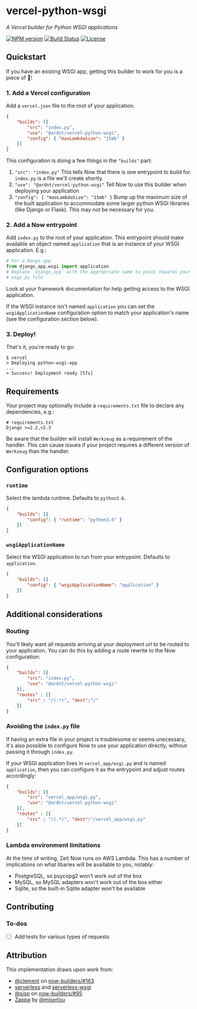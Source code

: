 # vercel-python-wsgi
*A Vercel builder for Python WSGI applications*

[![NPM version](https://img.shields.io/npm/v/@ardnt/vercel-python-wsgi.svg)](https://www.npmjs.com/package/@ardnt/vercel-python-wsgi)
[![Build Status](https://travis-ci.org/ardnt/vercel-python-wsgi.svg?branch=master)](https://travis-ci.org/ardnt/vercel-python-wsgi)
[![License](https://img.shields.io/npm/l/@ardnt/vercel-python-wsgi.svg)](https://github.com/ardnt/vercel-python-wsgi/blob/master/LICENSE)

## Quickstart

If you have an existing WSGI app, getting this builder to work for you is a
piece of 🍰!


### 1. Add a Vercel configuration

Add a `vercel.json` file to the root of your application:

```json
{
    "builds": [{
        "src": "index.py",
        "use": "@ardnt/vercel-python-wsgi",
        "config": { "maxLambdaSize": "15mb" }
    }]
}
```

This configuration is doing a few things in the `"builds"` part:

1. `"src": "index.py"`
   This tells Now that there is one entrypoint to build for. `index.py` is a
   file we'll create shortly.
2. `"use": "@ardnt/vercel-python-wsgi"`
   Tell Now to use this builder when deploying your application
3. `"config": { "maxLambdaSize": "15mb" }`
   Bump up the maximum size of the built application to accommodate some larger
   python WSGI libraries (like Django or Flask). This may not be necessary for
   you.


### 2. Add a Now entrypoint

Add `index.py` to the root of your application. This entrypoint should make
available an object named `application` that is an instance of your WSGI
application. E.g.:

```python
# For a Dango app
from django_app.wsgi import application
# Replace `django_app` with the appropriate name to point towards your project's
# wsgi.py file
```

Look at your framework documentation for help getting access to the WSGI
application.

If the WSGI instance isn't named `application` you can set the
`wsgiApplicationName` configuration option to match your application's name (see
the configuration section below).


### 3. Deploy!

That's it, you're ready to go:

```
$ vercel
> Deploying python-wsgi-app
...
> Success! Deployment ready [57s]
```


## Requirements

Your project may optionally include a `requirements.txt` file to declare any
dependencies, e.g.:

```
# requirements.txt
Django >=2.2,<2.3
```

Be aware that the builder will install `Werkzeug` as a requirement of the
handler. This can cause issues if your project requires a different version of
`Werkzeug` than the handler.


## Configuration options

### `runtime`

Select the lambda runtime. Defaults to `python3.6`.
```json
{
    "builds": [{
        "config": { "runtime": "python3.6" }
    }]
}
```


### `wsgiApplicationName`

Select the WSGI application to run from your entrypoint. Defaults to
`application`.
```json
{
    "builds": [{
        "config": { "wsgiApplicationName": "application" }
    }]
}
```


## Additional considerations

### Routing

You'll likely want all requests arriving at your deployment url to be routed to
your application. You can do this by adding a route rewrite to the Now
configuration:
```json
{
    "builds": [{
        "src": "index.py",
        "use": "@ardnt/vercel-python-wsgi"
    }],
    "routes" : [{
        "src" : "/(.*)", "dest":"/"
    }]
}
```

### Avoiding the `index.py` file

If having an extra file in your project is troublesome or seems unecessary, it's
also possible to configure Now to use your application directly, without passing
it through `index.py`.

If your WSGI application lives in `vercel_app/wsgi.py` and is named `application`,
then you can configure it as the entrypoint and adjust routes accordingly:
```json
{
    "builds": [{
        "src": "vercel_app/wsgi.py",
        "use": "@ardnt/vercel-python-wsgi"
    }],
    "routes" : [{
        "src" : "/(.*)", "dest":"/vercel_app/wsgi.py"
    }]
}
```

### Lambda environment limitations

At the time of writing, Zeit Now runs on AWS Lambda. This has a number of
implications on what libaries will be available to you, notably:

- PostgreSQL, so psycopg2 won't work out of the box
- MySQL, so MySQL adapters won't work out of the box either
- Sqlite, so the built-in Sqlite adapter won't be available


## Contributing

### To-dos

- [ ] Add tests for various types of requests


## Attribution

This implementation draws upon work from:

- [@clement](https://github.com/rclement) on
   [now-builders/#163](https://github.com/zeit/now-builders/pull/163)
- [serverless](https://github.com/serverless/serverless) and
   [serverless-wsgi](https://github.com/logandk/serverless-wsgi)
- [@sisp](https://github.com/sisp) on
   [now-builders/#95](https://github.com/zeit/now-builders/pull/95)
- [Zappa](https://github.com/Miserlou/Zappa) by
   [@miserlou](https://github.com/Miserlou)
